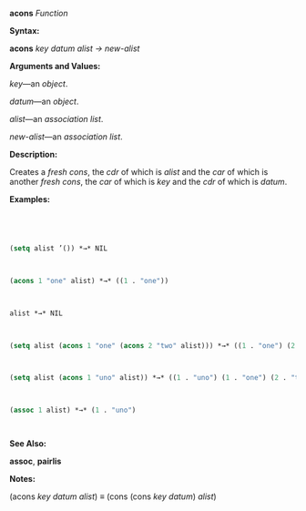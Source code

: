 **acons** *Function* 



**Syntax:** 



**acons** *key datum alist → new-alist* 



**Arguments and Values:** 



*key*—an *object*. 



*datum*—an *object*. 



*alist*—an *association list*. 



*new-alist*—an *association list*. 



**Description:** 



Creates a *fresh cons*, the *cdr* of which is *alist* and the *car* of which is another *fresh cons*, the *car* of which is *key* and the *cdr* of which is *datum*. 



**Examples:**
```lisp
 



(setq alist ’()) *→* NIL 



(acons 1 "one" alist) *→* ((1 . "one")) 



alist *→* NIL 



(setq alist (acons 1 "one" (acons 2 "two" alist))) *→* ((1 . "one") (2 . "two")) (assoc 1 alist) *→* (1 . "one") 



(setq alist (acons 1 "uno" alist)) *→* ((1 . "uno") (1 . "one") (2 . "two")) 



(assoc 1 alist) *→* (1 . "uno") 




```
**See Also:** 



**assoc**, **pairlis** 



**Notes:** 



(acons *key datum alist*) *≡* (cons (cons *key datum*) *alist*) 



